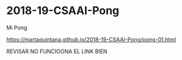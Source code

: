 # 2018-19-CSAAI-Pong

Mi Pong

https://martaquintana.github.io/2018-19-CSAAI-Pong/pong-01.html


REVISAR NO FUNCIOONA EL LINK BIEN
